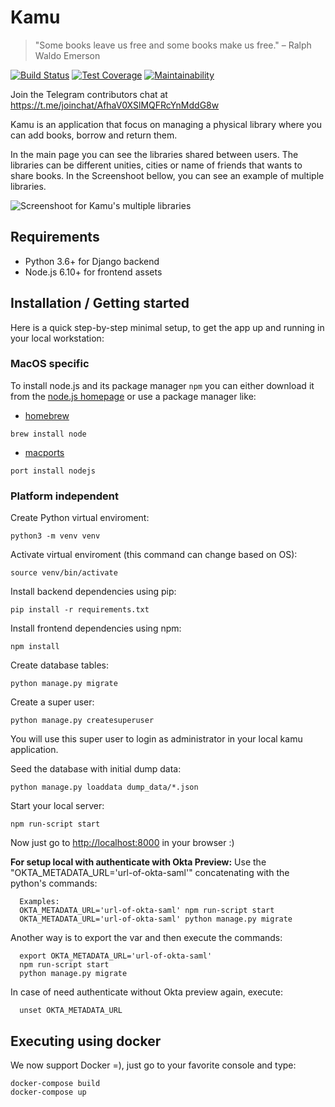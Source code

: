 # Kamu
> "Some books leave us free and some books make us free."
> – Ralph Waldo Emerson

[![Build Status](https://circleci.com/gh/ayr-ton/kamu.svg?style=svg)](https://circleci.com/gh/ayr-ton/kamu) [![Test Coverage](https://api.codeclimate.com/v1/badges/a16bb5d5b3c9e9557b2f/test_coverage)](https://codeclimate.com/github/ayr-ton/kamu/test_coverage) [![Maintainability](https://api.codeclimate.com/v1/badges/a16bb5d5b3c9e9557b2f/maintainability)](https://codeclimate.com/github/ayr-ton/kamu/maintainability)

Join the Telegram contributors chat at https://t.me/joinchat/AfhaV0XSlMQFRcYnMddG8w

Kamu is an application that focus on managing a physical library where you can add books, borrow and return them.

In the main page you can see the libraries shared between users. The libraries can be different unities, cities or name of friends that wants to share books. In the Screenshoot bellow, you can see an example of multiple libraries. 

![Screenshoot for Kamu's multiple libraries](https://github.com/flavia-by-flavia/kamu/raw/b8c728301b9647e092c06aff6ed26a7bd7922397/Screen%20Shot%202018-10-18%20at%2018.47.23.png)

## Requirements

- Python 3.6+ for Django backend
- Node.js 6.10+ for frontend assets

## Installation / Getting started

Here is a quick step-by-step minimal setup, to get the app up and running in your local workstation:

### MacOS specific
To install node.js and its package manager ```npm``` you can either download it from the [node.js homepage](https://nodejs.org/en/download/) or use a package manager like:
- [homebrew](https://brew.sh)
```shell
brew install node
```
- [macports](https://www.macports.org/install.php)
```shell
port install nodejs
```

### Platform independent
Create Python virtual enviroment:

```shell
python3 -m venv venv
```

Activate virtual enviroment (this command can change based on OS):

```shell
source venv/bin/activate
```

Install backend dependencies using pip:

```shell
pip install -r requirements.txt
```

Install frontend dependencies using npm:

```shell
npm install
```

Create database tables:

```shell
python manage.py migrate
```

Create a super user:

```shell
python manage.py createsuperuser
```

You will use this super user to login as administrator in your local kamu application.


Seed the database with initial dump data:

```shell
python manage.py loaddata dump_data/*.json
```

Start your local server:

```shell
npm run-script start
```

Now just go to [http://localhost:8000](http://localhost:8000) in your browser :)

**For setup local with authenticate with Okta Preview:**
Use the "OKTA_METADATA_URL='url-of-okta-saml'" concatenating with the python's commands:

```shell
  Examples:
  OKTA_METADATA_URL='url-of-okta-saml' npm run-script start
  OKTA_METADATA_URL='url-of-okta-saml' python manage.py migrate
```

Another way is to export the var and then execute the commands:

```shell
  export OKTA_METADATA_URL='url-of-okta-saml'
  npm run-script start
  python manage.py migrate
```
In case of need authenticate without Okta preview again, execute:

```shell
  unset OKTA_METADATA_URL
```

## Executing using docker

We now support Docker =), just go to your favorite console and type:
```
docker-compose build
docker-compose up
```
